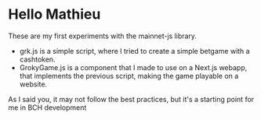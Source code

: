 # Hello Mathieu  
These are my first experiments with the mainnet-js library.  
- grk.js is a simple script, where I tried to create a simple betgame with a cashtoken.  
- GrokyGame.js is a component that I made to use on a Next.js webapp, that implements the previous script, making the game playable on a website.

As I said you, it may not follow the best practices, but it's a starting point for me in BCH development
